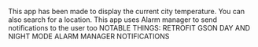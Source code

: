This app has been made to display the current city temperature.
You can also search for a location.
This app uses Alarm manager to send notifications to the user too
NOTABLE THINGS:
RETROFIT
GSON
DAY AND NIGHT MODE
ALARM MANAGER 
NOTIFICATIONS
